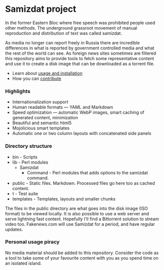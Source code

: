 # Samizdat project

In the former Eastern Bloc where free speech was prohibited people used other methods. The underground 
grassroot movement of manual reproduction and distribution of text was called samizdat.

As media no longer can report freely in Russia there are incredible differences in what is reported
by government controlled media and what the rest of the world can see. As foreign news sites sometimes 
are filtered this repository aims to provide tools to fetch some representative content and use it to 
create a disk image that can be downloaded as a torrent file.

* Learn about [usage and installation](installation/)
* How you can [contribute](../contribute/)

### Highlights

* Internationalization support
* Human readable formats &mdash; YAML and Markdown
* Speed optimization &mdash; automatic WebP images, smart caching of generated content, minimization
* Beautiful and semantic html5
* Mojolicious smart templates
* Automatic one or two column layouts with concatenated side panels

### Directory structure
* bin - Scripts
* lib - Perl modules
  * Samizdat
    * Command - Perl modules that adds options to the samizdat command.
* public - Static files. Markdown. Processed files go here too as cached content.
* t - Test suite
* templates - Templates, layouts and smaller chunks

The files in the public directory are what goes into the disk image (ISO format) to be viewed locally. 
It is also possible to use a web server and serve lightning fast content. Hopefully I'll find a Bittorrent
solution to stream video too. Fakenews.com will use Samizdat for a period, and have regular updates.

### Personal usage piracy

No media material should be added to this repository. Consider the code as a tool to take some of your favourite 
content with you as you spend time on an isolated island.